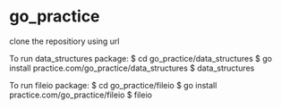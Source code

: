 # go_practice

clone the repositiory using url

To run data_structures package:
    $ cd go_practice/data_structures
    $ go install practice.com/go_practice/data_structures
    $ data_structures

To run fileio package:
    $ cd go_practice/fileio
    $ go install practice.com/go_practice/fileio
    $ fileio
